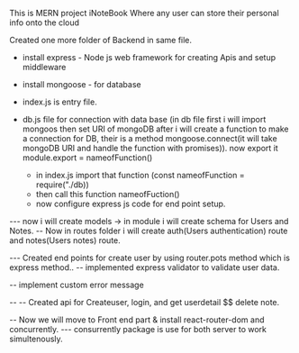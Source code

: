 This is MERN project iNoteBook Where any user can store their personal info onto the cloud

Created one more folder of Backend in same file.

- install express - Node js web framework for creating Apis and setup middleware
- install mongoose - for database
- index.js is entry file.
- db.js file for connection with data base
  (in db file first i will import mongoos then set URI of mongoDB after i will create a function to make a connection for DB, their is a method mongoose.connect(it will take mongoDB URI and handle the function with promises)).
  now export it module.export = nameofFunction()

  - in index.js import that function (const nameofFunction = require("./db))
  - then call this function nameofFuction()
  - now configure express js code for end point setup.

--- now i will create models -> in module i will create schema for Users and Notes.
-- Now in routes folder i will create auth(Users authentication) route and notes(Users notes) route.

--- Created end points for create user by using router.pots method which is express method..
-- implemented express validator to validate user data.

-- implement custom error message

-- -- Created api for Createuser, login, and get userdetail $$ delete note.

-- Now we will move to Front end part & install react-router-dom and concurrently.
--- consurrently package is use for both server to work simultenously.
